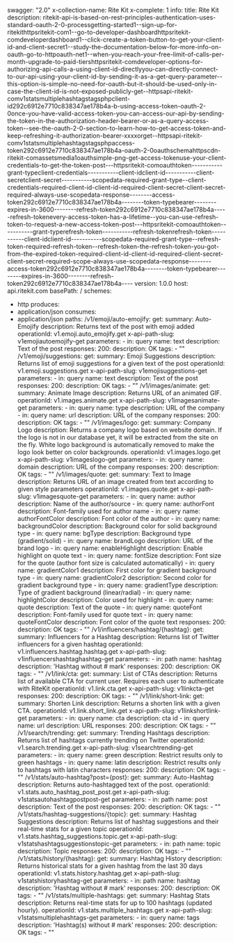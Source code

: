 swagger: "2.0"
x-collection-name: Rite Kit
x-complete: 1
info:
  title: Rite Kit
  description: ritekit-api-is-based-on-rest-principles-authentication-uses-standard-oauth-2-0-processgetting-started1--sign-up-for-ritekithttpsritekit-com1--go-to-developer-dashboardhttpsritekit-comdeveloperdashboard1--click-create-a-token-button-to-get-your-client-id-and-client-secret1--study-the-documentation-below-for-more-info-on-oauth-go-to-httpoauth-net1--when-you-reach-your-free-limit-of-calls-per-month-upgrade-to-paid-tiershttpsritekit-comdeveloper-options-for-authorizing-api-calls-a-using-client-id-directlyyou-can-directly-connect-to-our-api-using-your-client-id-by-sending-it-as-a-get-query-parameter--this-option-is-simple-no-need-for-oauth-but-it-should-be-used-only-in-case-the-client-id-is-not-exposed-publicly-get--httpsapi-ritekit-comv1statsmultiplehashtagstagsphpclient-id292c6912e7710c838347ae178b4a-b-using-access-token-oauth-2-0once-you-have-valid-access-token-you-can-access-our-api-by-sending-the-token-in-the-authorization-header-bearer-or-as-a-query-access-token--see-the-oauth-2-0-section-to-learn-how-to-get-access-token-and-keep-refreshing-it-authorization-bearer-xxxxorget--httpsapi-ritekit-comv1statsmultiplehashtagstagsphpaccess-token292c6912e7710c838347ae178b4a-oauth-2-0oauthschemahttpscdn-ritekit-comassetsmedia1oauthsimple-png-get-access-tokenuse-your-client-credentials-to-get-the-token-post---httpsritekit-comoauthtoken-----------grant-typeclient-credentials-----------client-idclient-id-----------client-secretclient-secret-----------scopedata-required-grant-type--client-credentials-required-client-id-client-id-required-client-secret-client-secret-required-always-use-scopedata-response--------access-token292c6912e7710c838347ae178b4a--------token-typebearer--------expires-in-3600--------refresh-token292c6912e7710c838347ae178b4a-----refresh-tokenevery-access-token-has-a-lifetime--you-can-use-refresh-token-to-request-a-new-access-token-post---httpsritekit-comoauthtoken-----------grant-typerefresh-token-----------refresh-tokenrefresh-token-----------client-idclient-id-----------scopedata-required-grant-type--refresh-token-required-refresh-token--refresh-token-the-refresh-token-you-got-from-the-expired-token-required-client-id-client-id-required-client-secret-client-secret-required-scope-always-use-scopedata-response--------access-token292c6912e7710c838347ae178b4a--------token-typebearer--------expires-in-3600--------refresh-token292c6912e7710c838347ae178b4a----
  version: 1.0.0
host: api.ritekit.com
basePath: /
schemes:
- http
produces:
- application/json
consumes:
- application/json
paths:
  /v1/emoji/auto-emojify:
    get:
      summary: Auto-Emojify
      description: Returns text of the post with emoji added
      operationId: v1.emoji.auto_emojify.get
      x-api-path-slug: v1emojiautoemojify-get
      parameters:
      - in: query
        name: text
        description: Text of the post
      responses:
        200:
          description: OK
      tags:
      - ""
  /v1/emoji/suggestions:
    get:
      summary: Emoji Suggestions
      description: Returns list of emoji suggestions for a given text of the post
      operationId: v1.emoji.suggestions.get
      x-api-path-slug: v1emojisuggestions-get
      parameters:
      - in: query
        name: text
        description: Text of the post
      responses:
        200:
          description: OK
      tags:
      - ""
  /v1/images/animate:
    get:
      summary: Animate Image
      description: Returns URL of an animated GIF.
      operationId: v1.images.animate.get
      x-api-path-slug: v1imagesanimate-get
      parameters:
      - in: query
        name: type
        description: URL of the company
      - in: query
        name: url
        description: URL of the company
      responses:
        200:
          description: OK
      tags:
      - ""
  /v1/images/logo:
    get:
      summary: Company Logo
      description: Returns a company logo based on website domain. If the logo is
        not in our database yet, it will be extracted from the site on the fly. White
        logo background is automatically removed to make the logo look better on color
        backgrounds.
      operationId: v1.images.logo.get
      x-api-path-slug: v1imageslogo-get
      parameters:
      - in: query
        name: domain
        description: URL of the company
      responses:
        200:
          description: OK
      tags:
      - ""
  /v1/images/quote:
    get:
      summary: Text to Image
      description: Returns URL of an image created from text according to given style
        parameters
      operationId: v1.images.quote.get
      x-api-path-slug: v1imagesquote-get
      parameters:
      - in: query
        name: author
        description: Name of the author/source
      - in: query
        name: authorFont
        description: Font-family used for author name
      - in: query
        name: authorFontColor
        description: Font color of the author
      - in: query
        name: backgroundColor
        description: Background color for solid background type
      - in: query
        name: bgType
        description: Background type (gradient/solid)
      - in: query
        name: brandLogo
        description: URL of the brand logo
      - in: query
        name: enableHighlight
        description: Enable highlight on quote text
      - in: query
        name: fontSize
        description: Font size for the quote (author font size is calculated automatically)
      - in: query
        name: gradientColor1
        description: First color for gradient background type
      - in: query
        name: gradientColor2
        description: Second color for gradient background type
      - in: query
        name: gradientType
        description: Type of gradient background (linear/radial)
      - in: query
        name: highlightColor
        description: Color used for highlight
      - in: query
        name: quote
        description: Text of the quote
      - in: query
        name: quoteFont
        description: Font-family used for quote text
      - in: query
        name: quoteFontColor
        description: Font color of the quote text
      responses:
        200:
          description: OK
      tags:
      - ""
  /v1/influencers/hashtag/{hashtag}:
    get:
      summary: Influencers for a Hashtag
      description: Returns list of Twitter influencers for a given hashtag
      operationId: v1.influencers.hashtag.hashtag.get
      x-api-path-slug: v1influencershashtaghashtag-get
      parameters:
      - in: path
        name: hashtag
        description: 'Hashtag without # mark'
      responses:
        200:
          description: OK
      tags:
      - ""
  /v1/link/cta:
    get:
      summary: List of CTAs
      description: Returns list of available CTA for current user. Requires each user
        to authenticate with RiteKit
      operationId: v1.link.cta.get
      x-api-path-slug: v1linkcta-get
      responses:
        200:
          description: OK
      tags:
      - ""
  /v1/link/short-link:
    get:
      summary: Shorten Link
      description: Returns a shorten link with a given CTA.
      operationId: v1.link.short_link.get
      x-api-path-slug: v1linkshortlink-get
      parameters:
      - in: query
        name: cta
        description: cta id
      - in: query
        name: url
        description: URL
      responses:
        200:
          description: OK
      tags:
      - ""
  /v1/search/trending:
    get:
      summary: Trending Hashtags
      description: Returns list of hashtags currently trending on Twitter
      operationId: v1.search.trending.get
      x-api-path-slug: v1searchtrending-get
      parameters:
      - in: query
        name: green
        description: Restrict results only to green hashtags
      - in: query
        name: latin
        description: Restrict results only to hashtags with latin characters
      responses:
        200:
          description: OK
      tags:
      - ""
  /v1/stats/auto-hashtag?post={post}:
    get:
      summary: Auto-Hashtag
      description: Returns auto-hashtagged text of the post.
      operationId: v1.stats.auto_hashtag_post_post.get
      x-api-path-slug: v1statsautohashtagpostpost-get
      parameters:
      - in: path
        name: post
        description: Text of the post
      responses:
        200:
          description: OK
      tags:
      - ""
  /v1/stats/hashtag-suggestions/{topic}:
    get:
      summary: Hashtag Suggestions
      description: Returns list of hashtag suggestions and their real-time stats for
        a given topic
      operationId: v1.stats.hashtag_suggestions.topic.get
      x-api-path-slug: v1statshashtagsuggestionstopic-get
      parameters:
      - in: path
        name: topic
        description: Topic
      responses:
        200:
          description: OK
      tags:
      - ""
  /v1/stats/history/{hashtag}:
    get:
      summary: Hashtag History
      description: Returns historical stats for a given hashtag from the last 30 days
      operationId: v1.stats.history.hashtag.get
      x-api-path-slug: v1statshistoryhashtag-get
      parameters:
      - in: path
        name: hashtag
        description: 'Hashtag without # mark'
      responses:
        200:
          description: OK
      tags:
      - ""
  /v1/stats/multiple-hashtags:
    get:
      summary: Hashtag Stats
      description: Returns real-time stats for up to 100 hashtags (updated hourly).
      operationId: v1.stats.multiple_hashtags.get
      x-api-path-slug: v1statsmultiplehashtags-get
      parameters:
      - in: query
        name: tags
        description: 'Hashtag(s) without # mark'
      responses:
        200:
          description: OK
      tags:
      - ""